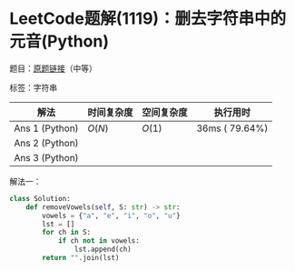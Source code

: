 # LeetCode题解(1119)：删去字符串中的元音(Python)

题目：[原题链接](https://leetcode-cn.com/problems/remove-vowels-from-a-string/)（中等）

标签：字符串

| 解法           | 时间复杂度 | 空间复杂度 | 执行用时       |
| -------------- | ---------- | ---------- | -------------- |
| Ans 1 (Python) | $O(N)$     | $O(1)$     | 36ms ( 79.64%) |
| Ans 2 (Python) |            |            |                |
| Ans 3 (Python) |            |            |                |

解法一：

```python
class Solution:
    def removeVowels(self, S: str) -> str:
        vowels = {"a", "e", "i", "o", "u"}
        lst = []
        for ch in S:
            if ch not in vowels:
                lst.append(ch)
        return "".join(lst)
```